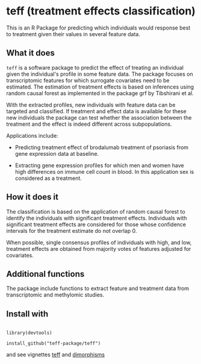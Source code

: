 # teff (treatment effects classification)

This is an R Package for predicting which individuals would response best to treatment given their values in several feature data.

## What it does

<code>teff</code> is a software package to predict the effect of treating an individual given the individual's profile in some feature data. The package focuses on transcriptomic features for which surrogate covariates need to be estimated. The estimation of treatment effects is based on inferences using random causal forest as implemented in the package <core>grf</code> by Tibshirani et al. 

With the extracted profiles, new individuals with feature data can be targeted and classified. If treatment and effect data is available for these new individuals the package can test
whether the association between the treatment and the effect is indeed different across subpopulations. 

Applications include:

- Predicting treatment effect of brodalumab treatment of psoriasis from gene expression data at baseline. 

- Extracting gene expression profiles for which men and women have high differences on immune cell count in blood. In this application sex is considered as a treatment. 

## How it does it

The classification is based on the application of random causal forest to identify the individuals with significant treatment effects. Individuals with significant treatment effects are considered for those whose confidence intervals for the treatment estimate do not overlap 0. 

When possible, single consensus profiles of individuals with high, and low, treatment effects are obtained from majority votes of features adjusted for covariates.

## Additional functions

The package include functions to extract feature and treatment data from transcriptomic and methylomic studies. 

## Install with

<code>
library(devtools)
</code>

<code>
install_github("teff-package/teff")
</code>

and see vignettes [teff](https://alejandro-isglobal.github.io/teff/teff.html) and [dimorphisms](https://alejandro-isglobal.github.io/teff/dimorphisms.html) 

